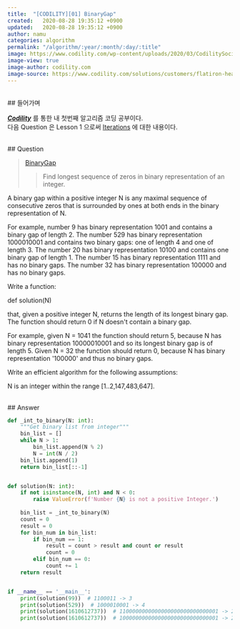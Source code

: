 ```yaml
---
title:  "[CODILITY][01] BinaryGap"
created:   2020-08-28 19:35:12 +0900
updated:   2020-08-28 19:35:12 +0900
author: namu
categories: algorithm
permalink: "/algorithm/:year/:month/:day/:title"
image: https://www.codility.com/wp-content/uploads/2020/03/CodilitySocial.jpg
image-view: true
image-author: codility.com
image-source: https://www.codility.com/solutions/customers/flatiron-health-case-study-success-story-on-saving-430-hours/
---
```


<br>
## 들어가며

[**_Codility_**](https://app.codility.com/programmers/) 를 통한 내 첫번째 알고리즘 코딩 공부이다.<br>
다음 Question 은 Lesson 1 으로써
[Iterations](https://towardsdatascience.com/python-basics-iteration-and-looping-6ca63b30835c) 에 대한 내용이다.

<br>
## Question

> [BinaryGap](https://app.codility.com/programmers/lessons/1-iterations/binary_gap/)
>> Find longest sequence of zeros in binary representation of an integer.

A binary gap within a positive integer N is any maximal sequence of consecutive zeros that is surrounded by ones at both ends in the binary representation of N.

For example, number 9 has binary representation 1001 and contains a binary gap of length 2. The number 529 has binary representation 1000010001 and contains two binary gaps: one of length 4 and one of length 3. The number 20 has binary representation 10100 and contains one binary gap of length 1. The number 15 has binary representation 1111 and has no binary gaps. The number 32 has binary representation 100000 and has no binary gaps.

Write a function:

def solution(N)

that, given a positive integer N, returns the length of its longest binary gap. The function should return 0 if N doesn't contain a binary gap.

For example, given N = 1041 the function should return 5, because N has binary representation 10000010001 and so its longest binary gap is of length 5. Given N = 32 the function should return 0, because N has binary representation '100000' and thus no binary gaps.

Write an efficient algorithm for the following assumptions:

N is an integer within the range \[1..2,147,483,647].

<br>
## Answer

```python
def _int_to_binary(N: int):
    """Get binary list from integer"""
    bin_list = []
    while N > 1:
        bin_list.append(N % 2)
        N = int(N / 2)
    bin_list.append(1)
    return bin_list[::-1]


def solution(N: int):
    if not isinstance(N, int) and N < 0:
        raise ValueError(f'Number {N} is not a positive Integer.')
    
    bin_list = _int_to_binary(N)
    count = 0
    result = 0
    for bin_num in bin_list:
        if bin_num == 1:
            result = count > result and count or result
            count = 0
        elif bin_num == 0:
            count += 1
    return result


if __name__ == '__main__':
    print(solution(99))  # 1100011 -> 3
    print(solution(529))  # 1000010001 -> 4
    print(solution(1610612737))  # 1100000000000000000000000000001 -> 28
    print(solution(1610612737))  # 1000000000000000000000000000001 -> 29
```
